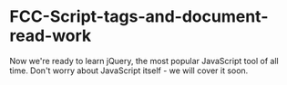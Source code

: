 # FCC-Script-tags-and-document-read-work
Now we're ready to learn jQuery, the most popular JavaScript tool of all time. Don't worry about JavaScript itself - we will cover it soon.
